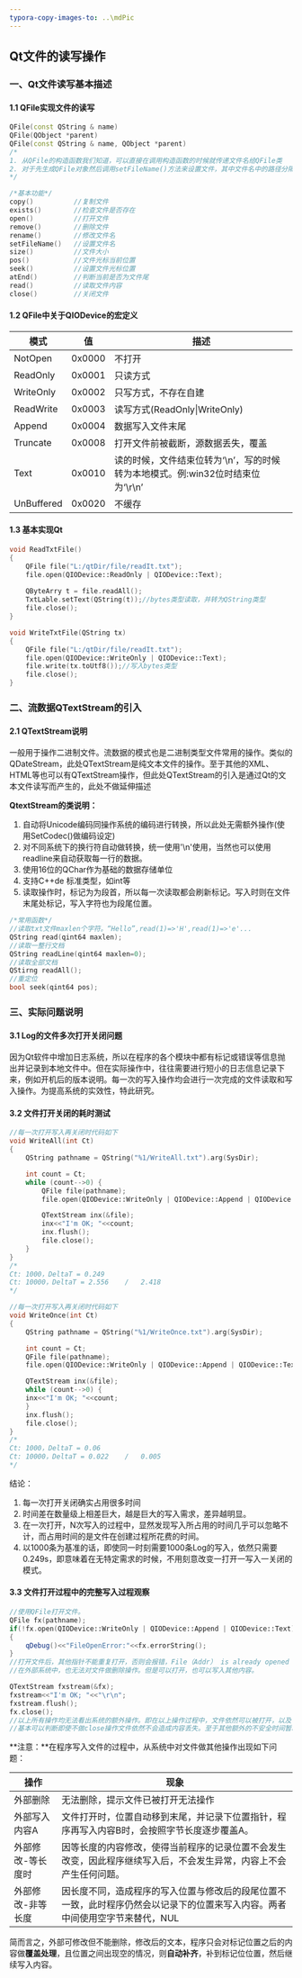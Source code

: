 ```yaml
---
typora-copy-images-to: ..\mdPic
---
```


## Qt文件的读写操作

### 一、Qt文件读写基本描述

#### 1.1 QFile实现文件的读写

```c++
QFile(const QString & name)
QFile(QObject *parent)
QFile(const QString & name, QObject *parent)
/*
1. 从QFile的构造函数我们知道，可以直接在调用构造函数的时候就传递文件名给QFile类
2. 对于先生成QFile对象然后调用setFileName()方法来设置文件，其中文件名中的路径分隔符要求必须是'/',其他分隔符QFile不支持。
*/
```

```c++
/*基本功能*/
copy()			//复制文件
exists()		//检查文件是否存在
open()			//打开文件
remove()		//删除文件
rename()		//修改文件名
setFileName()	//设置文件名
size()			//文件大小
pos()			//文件光标当前位置
seek()			//设置文件光标位置
atEnd()			//判断当前是否为文件尾
read()			//读取文件内容
close()			//关闭文件
```

#### 1.2 QFile中关于QIODevice的宏定义

| 模式       | 值     | 描述                                                         |
| ---------- | ------ | ------------------------------------------------------------ |
| NotOpen    | 0x0000 | 不打开                                                       |
| ReadOnly   | 0x0001 | 只读方式                                                     |
| WriteOnly  | 0x0002 | 只写方式，不存在自建                                         |
| ReadWrite  | 0x0003 | 读写方式(ReadOnly\|WriteOnly)                                |
| Append     | 0x0004 | 数据写入文件末尾                                             |
| Truncate   | 0x0008 | 打开文件前被截断，源数据丢失，覆盖                           |
| Text       | 0x0010 | 读的时候，文件结束位转为‘\n’，写的时候转为本地模式。例:win32位时结束位为‘\r\n’ |
| UnBuffered | 0x0020 | 不缓存                                                       |

#### 1.3 基本实现Qt

```c++
void ReadTxtFile()
{
    QFile file("L:/qtDir/file/readIt.txt");
    file.open(QIODevice::ReadOnly | QIODevice::Text);
    
    QByteArry t = file.readAll();
    TxtLable.setText(QString(t));//bytes类型读取，并转为QString类型
    file.close();
}
```

```c++
void WriteTxtFile(QString tx)
{
    QFile file("L:/qtDir/file/readIt.txt");
    file.open(QIODevice::WriteOnly | QIODevice::Text);
    file.write(tx.toUtf8());//写入bytes类型
    file.close();
}
```

### 二、流数据QTextStream的引入

#### 2.1 QTextStream说明

​	一般用于操作二进制文件。流数据的模式也是二进制类型文件常用的操作。类似的QDateStream，此处QTextStream是纯文本文件的操作。至于其他的XML、HTML等也可以有QTextStream操作，但此处QTextStream的引入是通过Qt的文本文件读写而产生的，此处不做延伸描述

**QtextStream的类说明：**

1. 自动将Unicode编码同操作系统的编码进行转换，所以此处无需额外操作(使用SetCodec()做编码设定)
2. 对不同系统下的换行符自动做转换，统一使用'\n'使用，当然也可以使用readline来自动获取每一行的数据。
3. 使用16位的QChar作为基础的数据存储单位
4. 支持C++de 标准类型，如int等
5. 读取操作时，标记为为段首，所以每一次读取都会刷新标记。写入时则在文件末尾处标记，写入字符也为段尾位置。

```c++
/*常用函数*/
//读取txt文件maxlen个字符。“Hello”,read(1)=>'H',read(1)=>'e'...
QString read(qint64 maxlen);
//读取一整行文档
QString readLine(qint64 maxlen=0);
//读取全部文档
QStirng readAll();
//重定位
bool seek(qint64 pos);
```

### 三、实际问题说明

#### 3.1 Log的文件多次打开关闭问题

因为Qt软件中增加日志系统，所以在程序的各个模块中都有标记或错误等信息抛出并记录到本地文件中。但在实际操作中，往往需要进行短小的日志信息记录下来，例如开机后的版本说明。每一次的写入操作均会进行一次完成的文件读取和写入操作。为提高系统的实效性，特此研究。

#### 3.2 文件打开关闭的耗时测试

```c++
//每一次打开写入再关闭时代码如下
void WriteAll(int Ct)
{
    QString pathname = QString("%1/WriteAll.txt").arg(SysDir);

    int count = Ct;
    while (count-->0) {
        QFile file(pathname);
        file.open(QIODevice::WriteOnly | QIODevice::Append | QIODevice::Text);

        QTextStream inx(&file);
        inx<<"I'm OK; "<<count;
        inx.flush();
        file.close();
    }
}
/*
Ct: 1000，DeltaT = 0.249
Ct: 10000，DeltaT = 2.556	/	2.418
*/
```

```c++
//每一次打开写入再关闭时代码如下
void WriteOnce(int Ct)
{
	QString pathname = QString("%1/WriteOnce.txt").arg(SysDir);

    int count = Ct;
    QFile file(pathname);
    file.open(QIODevice::WriteOnly | QIODevice::Append | QIODevice::Text);

    QTextStream inx(&file);
    while (count-->0) {
    inx<<"I'm OK; "<<count;
    }
    inx.flush();
    file.close();
}
/*
Ct: 1000，DeltaT = 0.06
Ct: 10000，DeltaT = 0.022	/	0.005
*/
```

结论：

1. 每一次打开关闭确实占用很多时间
2. 时间差在数量级上相差巨大，越是巨大的写入需求，差异越明显。
3. 在一次打开，N次写入的过程中，显然发现写入所占用的时间几乎可以忽略不计，而占用时间的是文件在创建过程所花费的时间。
4. 以1000条为基准的话，即使同一时刻需要1000条Log的写入，依然只需要0.249s，即意味着在无特定需求的时候，不用刻意改变一打开一写入一关闭的模式。

#### 3.3 文件打开过程中的完整写入过程观察

```c++
//使用QFile打开文件。
QFile fx(pathname);
if(!fx.open(QIODevice::WriteOnly | QIODevice::Append | QIODevice::Text))
{
    qDebug()<<"FileOpenError:"<<fx.errorString();
}
//打开文件后，其他指针不能重复打开，否则会报错，File（Addr） is already opened
//在外部系统中，也无法对文件做删除操作。但是可以打开，也可以写入其他内容。
```

```c++
QTextStream fxstream(&fx);
fxstream<<"I'm OK; "<<"\r\n";
fxstream.flush();
fx.close();
//以上所有操作均无法看出系统的额外操作。即在以上操作过程中，文件依然可以被打开，以及可以查看到文件中写入的实时内容。
//基本可以判断即使不做close操作文件依然不会造成内容丢失。至于其他额外的不安全时间暂时无法排查。
```

**注意：**在程序写入文件的过程中，从系统中对文件做其他操作出现如下问题：

| 操作              | 现象                                                         |
| ----------------- | ------------------------------------------------------------ |
| 外部删除          | 无法删除，提示文件已被打开无法操作                           |
| 外部写入内容A     | 文件打开时，位置自动移到末尾，并记录下位置指针，程序再写入内容B时，会按照字节长度逐步覆盖A。 |
| 外部修改-等长度时 | 因等长度的内容修改，使得当前程序的记录位置不会发生改变，因此程序继续写入后，不会发生异常，内容上不会产生任何问题。 |
| 外部修改-非等长度 | 因长度不同，造成程序的写入位置与修改后的段尾位置不一致，此时程序仍然会以记录下的位置来写入内容。两者中间使用空字节来替代，NUL |

简而言之，外部可修改但不能删除，修改后的文本，程序只会对标记位置之后的内容做**覆盖处理**，且位置之间出现空的情况，则**自动补齐**，补到标记位位置，然后继续写入内容。

